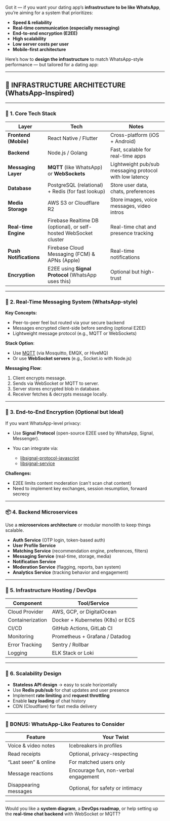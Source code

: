 Got it — if you want your dating app’s **infrastructure to be like WhatsApp**, you’re aiming for a system that prioritizes:

* **Speed & reliability**
* **Real-time communication (especially messaging)**
* **End-to-end encryption (E2EE)**
* **High scalability**
* **Low server costs per user**
* **Mobile-first architecture**

Here’s how to **design the infrastructure** to match WhatsApp-style performance — but tailored for a dating app:

---

## 🧱 INFRASTRUCTURE ARCHITECTURE (WhatsApp-Inspired)

---

### 🧭 **1. Core Tech Stack**

| Layer                  | Tech                                                              | Notes                                                   |
| ---------------------- | ----------------------------------------------------------------- | ------------------------------------------------------- |
| **Frontend (Mobile)**  | React Native / Flutter                                            | Cross-platform (iOS + Android)                          |
| **Backend**            | Node.js / Golang                                                  | Fast, scalable for real-time apps                       |
| **Messaging Layer**    | **MQTT** (like WhatsApp) or **WebSockets**                        | Lightweight pub/sub messaging protocol with low latency |
| **Database**           | PostgreSQL (relational) + Redis (for fast lookup)                 | Store user data, chats, preferences                     |
| **Media Storage**      | AWS S3 or Cloudflare R2                                           | Store images, voice messages, video intros              |
| **Real-time Engine**   | Firebase Realtime DB (optional), or self-hosted WebSocket cluster | Real-time chat and presence tracking                    |
| **Push Notifications** | Firebase Cloud Messaging (FCM) & APNs (Apple)                     | Real-time notifications                                 |
| **Encryption**         | E2EE using **Signal Protocol** (WhatsApp uses this)               | Optional but high-trust                                 |

---

### 💬 **2. Real-Time Messaging System (WhatsApp-style)**

**Key Concepts:**

* Peer-to-peer feel but routed via your secure backend
* Messages encrypted client-side before sending (optional E2EE)
* Lightweight message protocol (e.g., MQTT or WebSockets)

**Stack Option**:

* Use [MQTT](https://mqtt.org) (via Mosquitto, EMQX, or HiveMQ)
* Or use **WebSocket servers** (e.g., Socket.io with Node.js)

**Messaging Flow**:

1. Client encrypts message.
2. Sends via WebSocket or MQTT to server.
3. Server stores encrypted blob in database.
4. Receiver fetches & decrypts message locally.

---

### 🔐 **3. End-to-End Encryption (Optional but Ideal)**

If you want WhatsApp-level privacy:

* Use **Signal Protocol** (open-source E2EE used by WhatsApp, Signal, Messenger).
* You can integrate via:

  * [libsignal-protocol-javascript](https://github.com/signalapp/libsignal-protocol-javascript)
  * [libsignal-service](https://github.com/signalapp)

**Challenges:**

* E2EE limits content moderation (can't scan chat content)
* Need to implement key exchanges, session resumption, forward secrecy

---

### 📦 **4. Backend Microservices**

Use a **microservices architecture** or modular monolith to keep things scalable.

* **Auth Service** (OTP login, token-based auth)
* **User Profile Service**
* **Matching Service** (recommendation engine, preferences, filters)
* **Messaging Service** (real-time, storage, media)
* **Notification Service**
* **Moderation Service** (flagging, reports, ban system)
* **Analytics Service** (tracking behavior and engagement)

---

### 📡 **5. Infrastructure Hosting / DevOps**

| Component        | Tool/Service                     |
| ---------------- | -------------------------------- |
| Cloud Provider   | AWS, GCP, or DigitalOcean        |
| Containerization | Docker + Kubernetes (K8s) or ECS |
| CI/CD            | GitHub Actions, GitLab CI        |
| Monitoring       | Prometheus + Grafana / Datadog   |
| Error Tracking   | Sentry / Rollbar                 |
| Logging          | ELK Stack or Loki                |

---

### 🧩 **6. Scalability Design**

* **Stateless API design** → easy to scale horizontally
* Use **Redis pub/sub** for chat updates and user presence
* Implement **rate limiting** and **request throttling**
* Enable **lazy loading** of chat history
* CDN (Cloudflare) for fast media delivery

---

### 🎯 BONUS: WhatsApp-Like Features to Consider

| Feature               | Your Twist                           |
| --------------------- | ------------------------------------ |
| Voice & video notes   | Icebreakers in profiles              |
| Read receipts         | Optional, privacy-respecting         |
| “Last seen” & online  | For matched users only               |
| Message reactions     | Encourage fun, non-verbal engagement |
| Disappearing messages | Optional, for safety or intimacy     |

---

Would you like a **system diagram**, a **DevOps roadmap**, or help setting up the **real-time chat backend** with WebSocket or MQTT?
